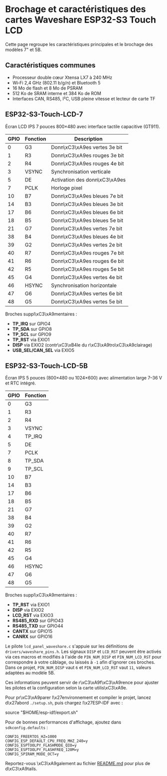 # Brochage et caractéristiques des cartes Waveshare ESP32-S3 Touch LCD

Cette page regroupe les caractéristiques principales et le brochage des modèles 7" et 5B.
## Caractéristiques communes

- Processeur double cœur Xtensa LX7 à 240 MHz
- Wi‑Fi 2,4 GHz (802.11 b/g/n) et Bluetooth 5
- 16 Mo de flash et 8 Mo de PSRAM
- 512 Ko de SRAM interne et 384 Ko de ROM
- Interfaces CAN, RS485, I²C, USB pleine vitesse et lecteur de carte TF
## ESP32-S3-Touch-LCD-7
Écran LCD IPS 7 pouces 800×480 avec interface tactile capacitive (GT911).

| GPIO | Fonction | Description |
|------|----------|-------------|
|0 | G3 | Donn\xC3\xA9es vertes 3e bit |
|1 | R3 | Donn\xC3\xA9es rouges 3e bit |
|2 | R4 | Donn\xC3\xA9es rouges 4e bit |
|3 | VSYNC | Synchronisation verticale |
|5 | DE | Activation des donn\xC3\xA9es |
|7 | PCLK | Horloge pixel |
|10| B7 | Donn\xC3\xA9es bleues 7e bit |
|14| B3 | Donn\xC3\xA9es bleues 3e bit |
|17| B6 | Donn\xC3\xA9es bleues 6e bit |
|18| B5 | Donn\xC3\xA9es bleues 5e bit |
|21| G7 | Donn\xC3\xA9es vertes 7e bit |
|38| B4 | Donn\xC3\xA9es bleues 4e bit |
|39| G2 | Donn\xC3\xA9es vertes 2e bit |
|40| R7 | Donn\xC3\xA9es rouges 7e bit |
|41| R6 | Donn\xC3\xA9es rouges 6e bit |
|42| R5 | Donn\xC3\xA9es rouges 5e bit |
|45| G4 | Donn\xC3\xA9es vertes 4e bit |
|46| HSYNC | Synchronisation horizontale |
|47| G6 | Donn\xC3\xA9es vertes 6e bit |
|48| G5 | Donn\xC3\xA9es vertes 5e bit |

Broches suppl\xC3\xA9mentaires :
- **TP_IRQ** sur GPIO4
- **TP_SDA** sur GPIO8
- **TP_SCL** sur GPIO9
- **TP_RST** via EXIO1
- **DISP** via EXIO2 (contr\xC3\xB4le du r\xC3\xA9tro\xC3\xA9clairage)
- **USB_SEL/CAN_SEL** via EXIO5

## ESP32-S3-Touch-LCD-5B
Écran IPS 5 pouces (800×480 ou 1024×600) avec alimentation large 7–36 V et RTC intégré.

| GPIO | Fonction |
|------|----------|
|0 | G3 |
|1 | R3 |
|2 | R4 |
|3 | VSYNC |
|4 | TP_IRQ |
|5 | DE |
|7 | PCLK |
|8 | TP_SDA |
|9 | TP_SCL |
|10| B7 |
|14| B3 |
|17| B6 |
|18| B5 |
|21| G7 |
|38| B4 |
|39| G2 |
|40| R7 |
|41| R6 |
|42| R5 |
|45| G4 |
|46| HSYNC |
|47| G6 |
|48| G5 |

Broches suppl\xC3\xA9mentaires :
- **TP_RST** via EXIO1
- **DISP** via EXIO2
- **LCD_RST** via EXIO3
- **RS485_RXD** sur GPIO43
- **RS485_TXD** sur GPIO44
- **CANTX** sur GPIO15
- **CANRX** sur GPIO16

Le pilote `lcd_panel_waveshare.c` s'appuie sur les définitions de `drivers/waveshare_pins.h`.
Les signaux `DISP` et `LCD_RST` peuvent être activés via ces macros et
modifiés à l'aide de `PIN_NUM_DISP` et `PIN_NUM_LCD_RST` pour correspondre à votre câblage,
ou laissés à `-1` afin d'ignorer ces broches. Dans ce projet, `PIN_NUM_DISP` vaut `6`
et `PIN_NUM_LCD_RST` vaut `11`, valeurs adaptées au modèle 5B.

Ces informations peuvent servir de r\xC3\xA9f\xC3\xA9rence pour ajuster les pilotes et la configuration selon la carte utilis\xC3\xA9e.



Pour pr\xC3\xA9parer l\x27environnement et compiler le projet, lancez d\x27abord `./setup.sh`,
puis chargez l\x27ESP‑IDF avec :

source "$HOME/esp-idf/export.sh"

Pour de bonnes performances d\'affichage, ajoutez dans `sdkconfig.defaults` :
```
CONFIG_FREERTOS_HZ=1000
CONFIG_ESP_DEFAULT_CPU_FREQ_MHZ_240=y
CONFIG_ESPTOOLPY_FLASHMODE_QIO=y
CONFIG_ESPTOOLPY_FLASHFREQ_120M=y
CONFIG_SPIRAM_MODE_OCT=y
```

Reportez-vous \xC3\xA9galement au fichier [README.md](../README.md) pour plus de d\xC3\xA9tails.

